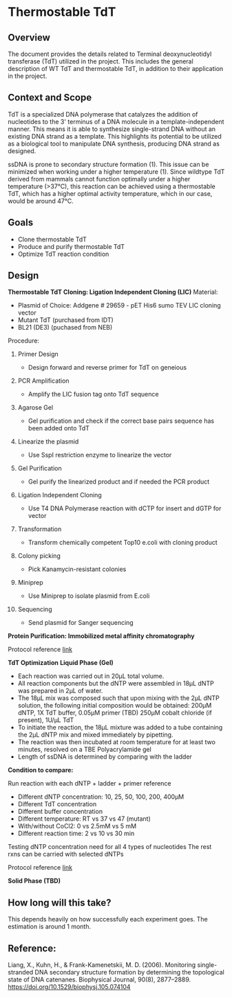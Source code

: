 # Thermostable TdT

## Overview

The document provides the details related to Terminal deoxynucleotidyl transferase (TdT) utilized in the project. This includes the general description of WT TdT and thermostable TdT, in addition to their application in the project.

## Context and Scope

TdT is a specialized DNA polymerase that catalyzes the addition of nucleotides to the 3' terminus of a DNA molecule in a template-independent manner. This means it is able to synthesize single-strand DNA without an existing DNA strand as a template. This highlights its potential to be utilized as a biological tool to manipulate DNA synthesis, producing DNA strand as designed.

ssDNA is prone to secondary structure formation (1). This issue can be minimized when working under a higher temperature (1). Since wildtype TdT derived from mammals cannot function optimally under a higher temperature (>37°C), this reaction can be achieved using a thermostable TdT, which has a higher optimal activity temperature, which in our case, would be around 47°C.

## Goals

- Clone thermostable TdT
- Produce and purify thermostable TdT
- Optimize TdT reaction condition

## Design

**Thermostable TdT Cloning: Ligation Independent Cloning (LIC)**
Material:

- Plasmid of Choice: Addgene # 29659 - pET His6 sumo TEV LIC cloning vector
- Mutant TdT (purchased from IDT)
- BL21 (DE3) (puchased from NEB)

Procedure:

1. Primer Design

   - Design forward and reverse primer for TdT on geneious

2. PCR Amplification

   - Amplify the LIC fusion tag onto TdT sequence

3. Agarose Gel

   - Gel purification and check if the correct base pairs sequence has been added onto TdT

4. Linearize the plasmid

   - Use SspI restriction enzyme to linearize the vector

5. Gel Purification

   - Gel purify the linearized product and if needed the PCR product

6. Ligation Independent Cloning

   - Use T4 DNA Polymerase reaction with dCTP for insert and dGTP for vector

7. Transformation

   - Transform chemically competent Top10 e.coli with cloning product

8. Colony picking

   - Pick Kanamycin-resistant colonies

9. Miniprep

   - Use Miniprep to isolate plasmid from E.coli

10. Sequencing

    - Send plasmid for Sanger sequencing

**Protein Purification: Immobilized metal affinity chromatography**

Protocol reference [link](https://link.springer.com/protocol/10.1007/978-1-59745-582-4_2)

**TdT Optimization**
**Liquid Phase (Gel)**

- Each reaction was carried out in 20µL total volume.
- All reaction components but the dNTP were assembled in 18µL
  dNTP was prepared in 2µL of water.
- The 18µL mix was composed such that upon mixing with the 2µL dNTP solution, the following initial composition would be obtained: 200µM dNTP, 1X TdT buffer, 0.05µM primer (TBD) 250µM cobalt chloride (if present), 1U/µL TdT
- To initiate the reaction, the 18µL mixture was added to a tube containing the 2µL dNTP mix and mixed immediately by pipetting.
- The reaction was then incubated at room temperature for at least two minutes, resolved on a TBE Polyacrylamide gel
- Length of ssDNA is determined by comparing with the ladder

**Condition to compare:**

Run reaction with each dNTP + ladder + primer reference

- Different dNTP concentration: 10, 25, 50, 100, 200, 400µM
- Different TdT concentration
- Different buffer concentration
- Different temperature: RT vs 37 vs 47 (mutant)
- With/without CoCl2: 0 vs 2.5mM vs 5 mM
- Different reaction time: 2 vs 10 vs 30 min

Testing dNTP concentration need for all 4 types of nucleotides
The rest rxns can be carried with selected dNTPs

Protocol reference [link](https://www.nature.com/articles/s41467-019-10258-1#MOESM1)

**Solid Phase (TBD)**

## How long will this take?

This depends heavily on how successfully each experiment goes. The estimation is around 1 month.

## Reference:

Liang, X., Kuhn, H., & Frank-Kamenetskii, M. D. (2006). Monitoring single-stranded DNA secondary structure formation by determining the topological state of DNA catenanes. Biophysical Journal, 90(8), 2877–2889. https://doi.org/10.1529/biophysj.105.074104

